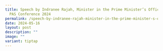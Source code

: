 ```yaml
---
title: Speech by Indranee Rajah, Minister in the Prime Minister’s Office at the
  PAS Conference 2024
permalink: /speech-by-indranee-rajah-minister-in-the-prime-minister-s-office-at-the-pas-conference-2024/
date: 2024-05-16
layout: post
description: ""
image: ""
variant: tiptap
---
```

